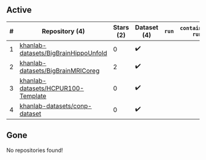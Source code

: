 ## Active
| # | Repository (4) | Stars (2) | Dataset (4) | `run` | `containers-run` |
| --- | --- | --- | --- | --- | --- |
| 1 | [khanlab-datasets/BigBrainHippoUnfold](https://github.com/khanlab-datasets/BigBrainHippoUnfold) | 0 | :heavy_check_mark: |  |  |
| 2 | [khanlab-datasets/BigBrainMRICoreg](https://github.com/khanlab-datasets/BigBrainMRICoreg) | 2 | :heavy_check_mark: |  |  |
| 3 | [khanlab-datasets/HCPUR100-Template](https://github.com/khanlab-datasets/HCPUR100-Template) | 0 | :heavy_check_mark: |  |  |
| 4 | [khanlab-datasets/conp-dataset](https://github.com/khanlab-datasets/conp-dataset) | 0 | :heavy_check_mark: |  |  |

## Gone
No repositories found!
